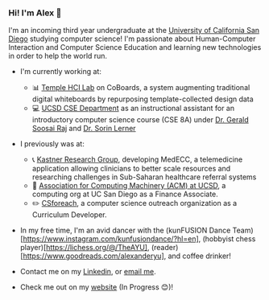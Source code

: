 ### Hi!  I'm Alex 👋

I'm an incoming third year undergraduate at the [University of California San Diego](https://ucsd.edu/) studying computer science!  I'm passionate about Human-Computer Interaction and Computer Science Education and learning new technologies in order to help the world run.

- I'm currently working at:
  - 📊 [Temple HCI Lab](http://stevemacn.github.io/people/) on CoBoards, a system augmenting traditional digital whiteboards by repurposing template-collected design data
  - 💻 [UCSD CSE Department](https://cse.ucsd.edu/) as an instructional assistant for an introductory computer science course (CSE 8A) under [Dr. Gerald Soosai Raj](https://geraldsoosairaj.github.io/) and [Dr. Sorin Lerner](https://cseweb.ucsd.edu/~lerner/)

- I previously was at:
  - 📞 [Kastner Research Group](https://kastner.ucsd.edu/), developing MedECC, a telemedicine application allowing clinicians to better scale resources and researching challenges in Sub-Saharan healthcare referral systems
  - 🔷 [Association for Computing Machinery (ACM) at UCSD](https://acmucsd.com/), a computing org at UC San Diego as a Finance Associate.
  - ✏️ [CSforeach](https://csforeach.ucsd.edu/), a computer science outreach organization as a Curriculum Developer.

- In my free time, I'm an avid dancer with the (kunFUSION Dance Team)[https://www.instagram.com/kunfusiondance/?hl=en], (hobbyist chess player)[https://lichess.org/@/TheAYU], (reader)[https://www.goodreads.com/alexanderyu], and coffee drinker!
- Contact me on my [Linkedin](https://www.linkedin.com/in/alexander-w-yu/), or [email me](mailto:1alexander.yu@gmail.com).
- Check me out on my [website](https://0AYU0.github.io/) (In Progress 😊)!

<!--
**0AYU0/0AYU0** is a ✨ _special_ ✨ repository because its `README.md` (this file) appears on your GitHub profile.

Here are some ideas to get you started:

- 🔭 I’m currently working on ...
- 🌱 I’m currently learning ...
- 👯 I’m looking to collaborate on ...
- 🤔 I’m looking for help with ...
- 💬 Ask me about ...
- 📫 How to reach me: ...
- 😄 Pronouns: ...
- ⚡ Fun fact: ...
-->
